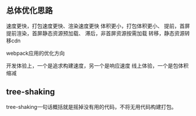 
## 总体优化思路
速度更快，打包速度更快、渲染速度更快
体积更小，打包体积更小、
提前，首屏提前渲染，首屏静态资源预加载、
滞后，非首屏资源按需加载
转移，静态资源转移cdn

webpack应用的优化方向

开发体验上，一个是追求构建速度，另一个是响应速度
线上体验，一个是包体积缩减

## tree-shaking
tree-shaking一句话概括就是摇掉没有用的代码，不将无用代码构建打包。

